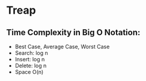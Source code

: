 # Treap

## Time Complexity in Big O Notation:
* Best Case, Average Case, Worst Case
* Search: log n
* Insert: log n
* Delete: log n
* Space O(n)

